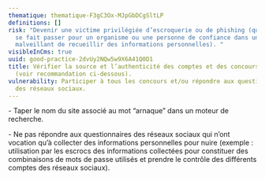 ```yaml
---
thematique: thematique-F3gC3Ox-MJpGbDCgSltLP
definitions: []
risk: "Devenir une victime privilégiée d’escroquerie ou de phishing (quelqu’un
  se fait passer pour un organisme ou une personne de confiance dans un but
  malveillant de recueillir des informations personnelles). "
visibleInCms: true
uuid: good-practice-2dvUy2NQw5w9X6A41Q0D1
title: Vérifier la source et l’authenticité des comptes et des concours en ligne
  (voir recommandation ci-dessous).
vulnerability: Participer à tous les concours et/ou répondre aux questionnaires
  des réseaux sociaux.
---
```

\- Taper le nom du site associé au mot “arnaque” dans un moteur de recherche. 

\- Ne pas répondre aux questionnaires des réseaux sociaux qui n’ont vocation qu’à collecter des informations personnelles pour nuire (exemple : utilisation par les escrocs des informations collectées pour constituer des combinaisons de mots de passe utilisés et prendre le contrôle des différents comptes des réseaux sociaux).